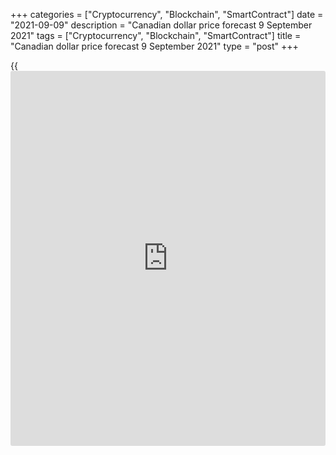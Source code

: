 +++
categories = ["Cryptocurrency", "Blockchain", "SmartContract"]
date = "2021-09-09"
description = "Canadian dollar price forecast 9 September 2021"
tags = ["Cryptocurrency", "Blockchain", "SmartContract"]
title = "Canadian dollar price forecast 9 September 2021"
type = "post"
+++

{{<iframe id="large-banner" src="https://www.bounty.group/#slide=7.0" width="100%" height="600" scrolling="no" style="border: 0px solid rgb(216, 221, 230); border-radius: 3px;">}}

2021-09-09

2021-09-09

Elections put pressure on loonie. Forecast as of 09.09.2021Dmitri
Demidenko

The sharp [USDCAD][1] rise against the background of the stabilization
of the oil market looks like an anomaly. Nevertheless, the upcoming
parliamentary elections in Canada serve as a decent explanation.
Uncertainty puts pressure on the loonie, slowing down its growth. Let us
discuss the Forex outlook and make up a trading plan.

## Weekly Canadian dollar fundamental forecast

Monetary [policy](https://www.fintechee.com/policy/) can be compared to racing. If someone's car stands
still, which implies the reluctance of the central bank to taper QE, it
can easily be bypassed by others. Overtaking happens if someone starts
off quickly with a subsequent loss of speed, and his competitor, on the
contrary, increases it. This is what is currently happening with the
Canadian dollar. The CAD has allowed the British pound and greenback to
surpass itself in the G10 top performance list. Given the neutral
dynamics of oil, it is obvious that monetary [policy](https://www.fintechee.com/policy/) should be blamed for
the [USDCAD][1] sharp rise.

The Bank of Canada has long been considered the most aggressive
regulator in favor of normalization amid soaring inflation, labor
market, and GDP recovery. The BoC began to taper QE at the end of 2020,
allowing the loonie to lead the G10 currencies. However, the
strengthening of the national currency and supply disruptions badly
affected Canada's exports, which pulled the entire economy down. The
decline in GDP by 1.1% in the second quarter was a real shock for
everyone, not just for Bloomberg experts, who expect the indicator to
grow by 2.5%.

### Inflation dynamics in Canada



 _Source: Bloomberg._

At its September meeting, the Bank of Canada kept the overnight rate at
0.25%. The BoC officials noted that it will not go up until QE is over.
The Bank of Canada will continue to buy bonds at CA$2 billion a week,
but the pace will slow as the economy recovers. High inflation is
temporary, although prices will remain at high levels in the medium
term. This is a worldwide trend. As for the economic downturn in the
second quarter, the BoC expects it to accelerate in the second half of
the year.

### Overnight rate dynamics

 _Source: Bloomberg._

Currently, money markets expect one overnight rate hike in 2022 and two
more in 2023. In October, the Bank of Canada will likely announce a QE
taper from $CA2 billion to $CA1 billion and will begin to implement it
no later than the beginning of next year. At the same time, Bloomberg
believes that an increase in the overnight rate should not be expected
earlier than the first quarter of 2023, as BoC decides to wait for the
full recovery of the labor market. In this context, the release of
Canadian employment data for August, scheduled for September 10, could
seriously affect the balance of power in the [USDCAD][1] pair.

In my opinion, the markets decided that Tiff Macklem's reluctance to
raise the topic of the GDP decline in the second quarter was of a
political connotation. If he did this, there would be grounds for mutual
accusations between liberals and opposition conservatives fighting for
power.

### Weekly [USDCAD][1] trading plan

The factor of the upcoming elections will undoubtedly put pressure on
the loonie, creating divergence in the dynamics of [USDCAD][1] and oil.
Nevertheless, the acceleration of the Canadian economy against the
background of the slowdown in the US and the implementation of the long-
term trading idea to normalize monetary [policy](https://www.fintechee.com/policy/) ****will allow selling
the pair over time. Strong statistics on the Canadian labor market and a
breakout of support at 1.267 can serve as the reasons for entering short
trades.



## Price chart of USDCAD in real time mode

The content of this article reflects the author’s opinion and does not
necessarily reflect the official position of LiteForex. The material
published on this page is provided for informational purposes only and
should not be considered as the provision of investment advice for the
purposes of Directive 2004/39/EC.

Rate this article:

{{value}}

( {{count}} {{title}} )

   1. my.liteforex.com/trading/chart?symbol=USDCAD&returnUrl=true